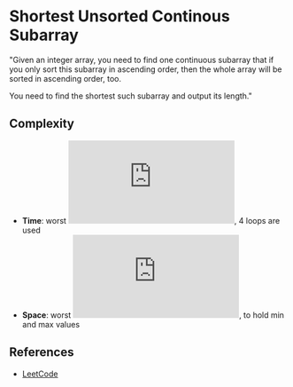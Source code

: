 # Shortest Unsorted Continous Subarray
"Given an integer array, you need to find one continuous subarray that if you only sort this subarray in ascending order, then the whole array will be sorted in ascending order, too.

You need to find the shortest such subarray and output its length."

## Complexity
* **Time**: worst ![](https://latex.codecogs.com/svg.latex?O(N)), 4 loops are used
* **Space**: worst ![](https://latex.codecogs.com/svg.latex?O(1)), to hold min and max values

## References
* [LeetCode](https://leetcode.com/articles/shortest-unsorted-continous-subarray/)